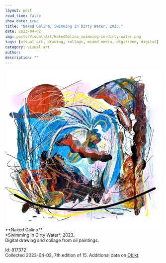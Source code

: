 ```yaml
---
layout: post
read_time: false
show_date: true
title: "Naked Galina, Swimming in Dirty Water, 2023."
date: 2023-04-02
img: posts/Visual-Art/NakedGalina_swimming-in-dirty-water.png
tags: [visual art, drawing, collage, mixed media, digitized, digital]
category: visual art
author: 
description: ""
---
```


<img src='./assets/img/posts/Visual-Art/NakedGalina_swimming-in-dirty-water.png'>

<br>
**Naked Galina**
<br>*Swimming in Dirty Water*, 2023.
<br>Digital drawing and collage from oil paintings.

 <div class="page-separator"></div>

Id: 817372
<br>Collected 2023-04-02, 7th edition of 15. Additional data on [Objkt](https://objkt.com/tokens/hicetnunc/817372).
